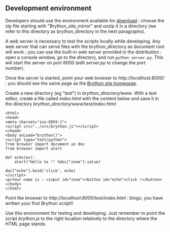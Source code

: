 Development environment
-----------------------

Developers should use the environment available for [download](https://github.com/brython-dev/brython/releases) : choose the zip file starting with "Brython\_site\_mirror" and unzip it in a directory (we refer to this directory as brython_directory in the
next paragraphs).

A web server is necessary to test the scripts locally while developing. Any web server that can serve files with the brython_directory as document root will work ; you can use the built-in web server provided in the distribution : open a console window, go to the directory, and run `python server.py`. This will start the server on port 8000 (edit _server.py_ to change the port number).

Once the server is started, point your web browser to _http://localhost:8000/_ : you should see the same page as the [Brython site homepage](http://www.brython.info).

Create a new directory (eg "test") in _brython_directory/www_. With a text editor, create a file called _index.html_ with the content below and save it in the directory _brython_directory/www/test/index.html_:

    <html>
    <head>
    <meta charset="iso-8859-1">
    <script src="../src/brython.js"></script>
    </head>
    <body onLoad="brython()">
    <script type="text/python">
    from browser import document as doc
    from browser import alert
    
    def echo(ev):
        alert("Hello %s !" %doc["zone"].value)
    
    doc["echo"].bind('click', echo)
    </script>
    <p>Your name is : <input id="zone"><button id="echo">click !</button>
    </body>
    </html>


Point the browser to _http://localhost:8000/test/index.html_ : bingo, you have 
written your first Brython script!!

Use this environment for testing and developing. Just remember to point the 
script _brython.js_ to the right location relatively to the directory where the 
HTML page stands.

